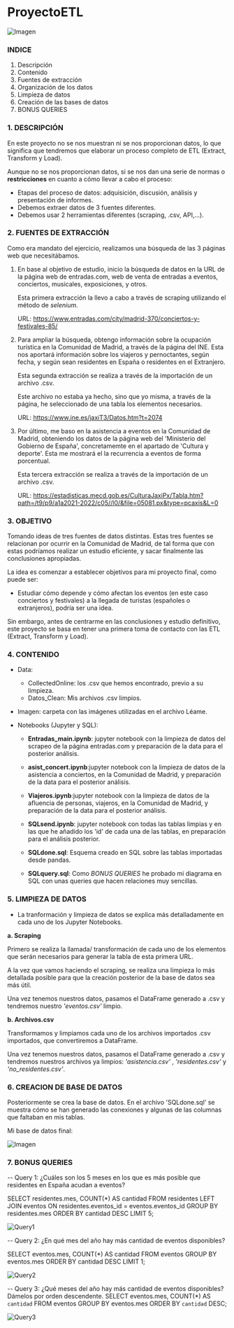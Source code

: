 # ProyectoETL

![Imagen](https://github.com/SaraPazo/ProyectoETL/blob/main/Imagen/imagenpor.png)


### INDICE
1. Descripción
2. Contenido
3. Fuentes de extracción
3. Organización de los datos
4. Limpieza de datos
5. Creación de las bases de datos
6. BONUS QUERIES



### 1. DESCRIPCIÓN

En este proyecto no se nos muestran ni se nos proporcionan datos, lo que significa que tendremos que elaborar un proceso completo de ETL (Extract, Transform y Load).

Aunque no se nos proporcionan datos, si se nos dan una serie de normas o **restricciones** en cuanto a cómo llevar a cabo el proceso:
- Etapas del proceso de datos: adquisición, discusión, análisis y presentación de informes.
- Debemos extraer datos de 3 fuentes diferentes.
- Debemos usar 2 herramientas diferentes (scraping, .csv, API,...).


### 2. FUENTES DE EXTRACCIÓN

Como era mandato del ejercicio, realizamos una búsqueda de las 3 páginas web que necesitábamos.


1. En base al objetivo de estudio, inicio la búsqueda de datos en la URL de la página web de entradas.com, web de venta de entradas a eventos, conciertos, musicales, exposiciones, y otros. 

    Esta primera extracción la llevo a cabo a través de scraping utilizando el método de *selenium*. 

    URL: https://www.entradas.com/city/madrid-370/conciertos-y-festivales-85/

2. Para ampliar la búsqueda, obtengo información sobre la ocupación turística en la Comunidad de Madrid, a través de la página del INE. Esta nos aportará información sobre los viajeros y pernoctantes, según fecha, y según sean residentes en España o residentes en el Extranjero. 

    Esta segunda extracción se realiza a través de la importación de un archivo .csv. 

    Este archivo no estaba ya hecho, sino que yo misma, a  través de la página, he seleccionado de una tabla los elementos necesarios. 

    URL: https://www.ine.es/jaxiT3/Datos.htm?t=2074

3. Por último, me baso en la asistencia a eventos en la Comunidad de Madrid, obteniendo los datos de la página web del 'Ministerio del Gobierno de España', concretamemte en el apartado de 'Cultura y deporte'. Esta me mostrará el la recurrencia a eventos de forma porcentual. 
    
    Esta tercera extracción se realiza a través de la importación de un archivo .csv.

    URL: https://estadisticas.mecd.gob.es/CulturaJaxiPx/Tabla.htm?path=/t9/p9/a1a2021-2022/c05//l0/&file=05081.px&type=pcaxis&L=0



### 3. OBJETIVO
Tomando ideas de tres fuentes de datos distintas. Estas tres fuentes se relacionan por ocurrir en la Comunidad de Madrid, de tal forma que con estas podríamos realizar un estudio eficiente, y sacar finalmente las conclusiones apropiadas. 

La idea es comenzar a establecer objetivos para mi proyecto final, como puede ser:
- Estudiar cómo depende y cómo afectan los eventos (en este caso conciertos y festivales) a la llegada de turistas (españoles o extranjeros), podría ser una idea. 

Sin embargo, antes de centrarme en las conclusiones y estudio definitivo, este proyecto se basa en tener una primera toma de contacto con las ETL (Extract, Transform y Load).



### 4. CONTENIDO
- Data: 
    - CollectedOnline: los .csv que hemos encontrado, previo a su limpieza.
    - Datos_Clean: Mis archivos .csv limpios. 

- Imagen: carpeta con las imágenes utilizadas en el archivo Léame.

- Notebooks (Jupyter y SQL): 
    - **Entradas_main.ipynb**: jupyter notebook con la limpieza de datos del scrapeo de la página entradas.com y preparación de la data para el posterior análisis.

    -  **asist_concert.ipynb**:jupyter notebook con la limpieza de datos de la asistencia a conciertos, en la Comunidad de Madrid, y preparación de la data para el posterior análisis.

    -  **Viajeros.ipynb**:jupyter notebook con la limpieza de datos de la afluencia de personas, viajeros, en la Comunidad de Madrid, y preparación de la data para el posterior análisis.

    - **SQLsend.ipynb**: jupyter notebook con todas las tablas limpias y en las que he añadido los 'id' de cada una de las tablas, en preparación para el análisis posterior.

    - **SQLdone.sql**: Esquema creado en SQL sobre las tablas importadas desde pandas. 

    - **SQLquery.sql**: Como *BONUS QUERIES* he probado mi diagrama en SQL con unas queries que hacen relaciones muy sencillas. 



### 5. LIMPIEZA DE DATOS

- La tranformación y limpieza de datos se explica más detalladamente en cada uno de los Jupyter Notebooks.

**a. Scraping**

Primero se realiza la llamada/ transformación de cada uno de los elementos que serán necesarios para generar la tabla de esta primera URL.

A la vez que vamos haciendo el scraping, se realiza una limpieza lo más detallada posible para que  la creación posterior de la base de datos sea más útil.

Una vez tenemos nuestros datos, pasamos el DataFrame generado a .csv y tendremos nuestro *'eventos.csv'* limpio. 

**b. Archivos.csv**

Transformamos y limpiamos cada uno de los archivos importados .csv importados, que convertiremos a DataFrame. 

Una vez tenemos nuestros datos, pasamos el DataFrame generado a .csv y tendremos nuestros archivos ya limpios: *'asistencia.csv'* , *'residentes.csv'* y *'no_residentes.csv'*.



### 6. CREACION DE BASE DE DATOS

Posteriormente se crea la base de datos. 
En el archivo 'SQLdone.sql' se muestra cómo se han generado las conexiones y algunas de las columnas que faltaban en mis tablas. 

Mi base de datos final: 

![Imagen](https://github.com/SaraPazo/ProyectoETL/blob/main/Imagen/DiagramSQL.png)



### 7. BONUS QUERIES

-- Query 1: ¿Cuáles son los 5 meses en los que es más posible que residentes en España acudan a eventos? 

SELECT residentes.mes, COUNT(*) AS cantidad
FROM residentes
LEFT JOIN eventos ON residentes.eventos_id = eventos.eventos_id
GROUP BY residentes.mes
ORDER BY cantidad DESC
LIMIT 5;


![Query1](https://github.com/SaraPazo/ProyectoETL/blob/main/Imagen/Query1.png)

-- Query 2: ¿En qué mes del año hay más cantidad de eventos disponibles?

SELECT eventos.mes, COUNT(*) AS cantidad
FROM eventos
GROUP BY eventos.mes
ORDER BY cantidad DESC
LIMIT 1;

![Query2](https://github.com/SaraPazo/ProyectoETL/blob/main/Imagen/Query2.png)


-- Query 3: ¿Qué meses del año hay más cantidad de eventos disponibles? Dámelos por orden descendente.
SELECT eventos.mes, COUNT(*) AS `cantidad`
FROM eventos
GROUP BY eventos.mes
ORDER BY `cantidad` DESC;

![Query3](https://github.com/SaraPazo/ProyectoETL/blob/main/Imagen/Query3.png)
